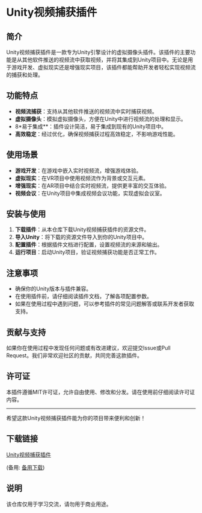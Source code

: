 # Unity视频捕获插件

## 简介
Unity视频捕获插件是一款专为Unity引擎设计的虚拟摄像头插件。该插件的主要功能是从其他软件推送的视频流中获取视频，并将其集成到Unity项目中。无论是用于游戏开发、虚拟现实还是增强现实项目，该插件都能帮助开发者轻松实现视频流的捕获和处理。

## 功能特点
- **视频流捕获**：支持从其他软件推送的视频流中实时捕获视频。
- **虚拟摄像头**：模拟虚拟摄像头，方便在Unity中进行视频流的处理和显示。
- 8*易于集成**：插件设计简洁，易于集成到现有的Unity项目中。
- **高效稳定**：经过优化，确保视频捕获过程高效稳定，不影响游戏性能。

## 使用场景
- **游戏开发**：在游戏中嵌入实时视频流，增强游戏体验。
- **虚拟现实**：在VR项目中使用视频流作为背景或交互元素。
- **增强现实**：在AR项目中结合实时视频流，提供更丰富的交互体验。
- **视频会议**：在Unity项目中集成视频会议功能，实现虚拟会议室。

## 安装与使用
1. **下载插件**：从本仓库下载Unity视频捕获插件的资源文件。
2. **导入Unity**：将下载的资源文件导入到你的Unity项目中。
3. **配置插件**：根据插件文档进行配置，设置视频流的来源和输出。
4. **运行项目**：启动Unity项目，验证视频捕获功能是否正常工作。

## 注意事项
- 确保你的Unity版本与插件兼容。
- 在使用插件前，请仔细阅读插件文档，了解各项配置参数。
- 如果在使用过程中遇到问题，可以参考插件的常见问题解答或联系开发者获取支持。

## 贡献与支持
如果你在使用过程中发现任何问题或有改进建议，欢迎提交Issue或Pull Request。我们非常欢迎社区的贡献，共同完善这款插件。

## 许可证
本插件遵循MIT许可证，允许自由使用、修改和分发。请在使用前仔细阅读许可证内容。

---

希望这款Unity视频捕获插件能为你的项目带来便利和创新！

## 下载链接
[Unity视频捕获插件](https://pan.quark.cn/s/376ab719164c) 

(备用: [备用下载](https://pan.baidu.com/s/14CaOASsuNJRuvUa_A7DSLQ?pwd=1234))

## 说明

该仓库仅用于学习交流，请勿用于商业用途。
